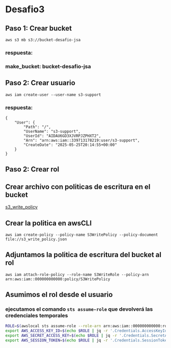 # Desafio3
## Paso 1: Crear bucket
```
aws s3 mb s3://bucket-desafio-jsa
```
### respuesta:
### make_bucket: bucket-desafio-jsa
## Paso 2: Crear usuario
```
aws iam create-user --user-name s3-support
```
### respuesta:
```
{
    "User": {
        "Path": "/",
        "UserName": "s3-support",
        "UserId": "AIDAU6GD3XJVRPJZPHXT2",
        "Arn": "arn:aws:iam::339713178219:user/s3-support",
        "CreateDate": "2025-05-25T20:14:55+00:00"
    }
}
```
## Paso 2: Crear rol
## Crear archivo con politicas de escritura en el bucket
[s3_write_policy](policies/s3_write_policy.json)
## Crear la politica en awsCLI
```
aws iam create-policy --policy-name S3WritePolicy --policy-document file://s3_write_policy.json
```
## Adjuntamos la politica de escritura del bucket al rol
```
aws iam attach-role-policy --role-name S3WriteRole --policy-arn arn:aws:iam::000000000000:policy/S3WritePolicy
```
## Asumimos el rol desde el usuario
### ejecutamos el comando `sts assume-role` que devolverá las credenciales temporales
```bash
ROLE=$(awslocal sts assume-role --role-arn arn:aws:iam::000000000000:role/S3WriteRole --role-session-name TestSession)
export AWS_ACCESS_KEY_ID=$(echo $ROLE | jq -r '.Credentials.AccessKeyId')
export AWS_SECRET_ACCESS_KEY=$(echo $ROLE | jq -r '.Credentials.SecretAccessKey')
export AWS_SESSION_TOKEN=$(echo $ROLE | jq -r '.Credentials.SessionToken')
```
